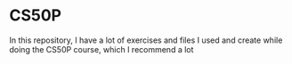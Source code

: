 # CS50P
In this repository, I have a lot of exercises and files I used and create while doing the CS50P course, which I recommend a lot
